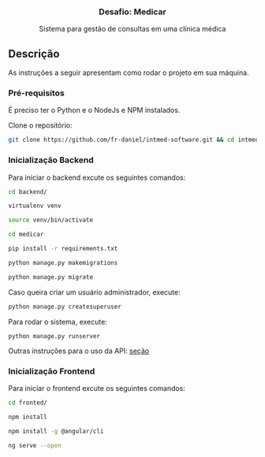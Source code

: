 <h3 align="center">
  Desafio: Medicar
</h3>

<p align="center">Sistema para gestão de consultas em uma clínica médica</p>

## Descrição

As instruções a seguir apresentam como rodar o projeto em sua máquina.

### Pré-requisitos

É preciso ter o Python e o NodeJs e NPM instalados.

Clone o repositório:

```sh
git clone https://github.com/fr-daniel/intmed-software.git && cd intmed-software/medicar
```

### Inicialização Backend

Para iniciar o backend excute os seguintes comandos:

```sh
cd backend/

virtualenv venv

source venv/bin/activate

cd medicar

pip install -r requirements.txt 

python manage.py makemigrations

python manage.py migrate

```

Caso queira criar um usuário administrador, execute:

```sh
python manage.py createsuperuser
```

Para rodar o sistema, execute:

```
python manage.py runserver
```

Outras instruções para o uso da API: [seção](medicar/backend/README.md)

### Inicialização Frontend

Para iniciar o frontend excute os seguintes comandos:

```sh
cd fronted/

npm install

npm install -g @angular/cli

ng serve --open
```
